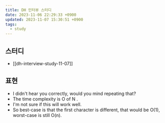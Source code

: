 ```yaml
---
title: DH 인터뷰 스터디
date: 2023-11-06 22:29:33 +0900
updated: 2023-11-07 15:30:51 +0900
tags:
  - study
---
```


## 스터디

- [[dh-interview-study-11-07]]

## 표현

- I didn't hear you correctly, would you mind repeating that?
- The time complexity is O of N .
- I'm not sure if this will work well.
- So best-case is that the first character is different, that would be O(1), worst-case is still O(n).